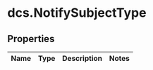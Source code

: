 # dcs.NotifySubjectType

## Properties
Name | Type | Description | Notes
------------ | ------------- | ------------- | -------------
